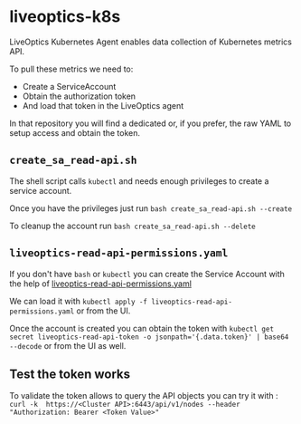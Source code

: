 # liveoptics-k8s
LiveOptics Kubernetes Agent enables data collection of Kubernetes metrics API.

To pull these metrics we need to:
- Create a ServiceAccount
- Obtain the authorization token
- And load that token in the LiveOptics agent

In that repository you will find a dedicated or, if you prefer, the raw YAML to setup access and obtain the token.


## `create_sa_read-api.sh`
The shell script calls `kubectl` and needs enough privileges to create a service account.


Once you have the privileges just run `bash create_sa_read-api.sh --create`

To cleanup the account run `bash create_sa_read-api.sh --delete`


## `liveoptics-read-api-permissions.yaml`

If you don't have `bash` or `kubectl` you can create the Service Account with the help of [liveoptics-read-api-permissions.yaml](liveoptics-read-api-permissions.yaml)

We can load it with `kubectl apply -f liveoptics-read-api-permissions.yaml` or from the UI.

Once the account is created you can obtain the token with `kubectl get secret liveoptics-read-api-token -o jsonpath='{.data.token}' | base64 --decode` or from the UI as well.


## Test the token works
To validate the token allows to query the API objects you can try it with : `curl -k  https://<Cluster API>:6443/api/v1/nodes --header  "Authorization: Bearer <Token Value>"`
